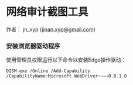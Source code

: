 # 网络审计截图工具
作者： jn_xyp (jinan.xyp@gmail.com)


### 安装浏览器驱动程序

使用管理员权限运行以下命令以安装Edge操作驱动：

`DISM.exe /Online /Add-Capability /CapabilityName:Microsoft.WebDriver~~~~0.0.1.0`

